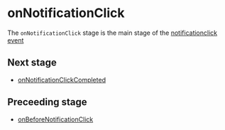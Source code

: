 # onNotificationClick
The `onNotificationClick` stage is the main stage of the [notificationclick event](../events/notificationclick.md)

## Next stage
- [onNotificationClickCompleted](onNotificationClickCompleted.md)
  
## Preceeding stage
- [onBeforeNotificationClick](onBeforeNotificationClick.md)
